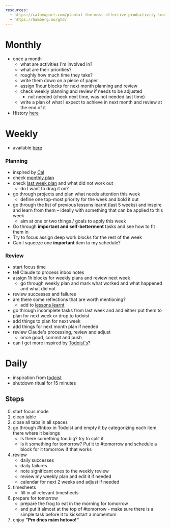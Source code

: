 ```yaml
---
resources:
  - https://calnewport.com/plantxt-the-most-effective-productivity-tool-that-youve-never-heard-of/
  - https://hamberg.no/gtd/
---
```

# Monthly
- once a month
	- what are activities I'm involved in?
	- what are their priorities?
	- roughly how much time they take?
	- write them down on a piece of paper
	- assign 1hour blocks for next month planning and review
	- check weekly planning and review if needs to be adjusted
		- not needed (check next time, was not needed last time)
	- write a plan of what I expect to achieve in next month and review at the end of it
- History [here](https://docs.google.com/document/d/1ancN_R9ajIWRfatP1-e8bvIDxuE-geb94QEMWX_ryBw/edit?tab=t.0#heading=h.3y0xvt5xbbdh)
# Weekly
- available [here](https://docs.google.com/document/d/1nJE5iGa9NmfpYFH8jHvW_XKj4s9JB923VJPrvS2GeGQ/edit?tab=t.0#heading=h.1uy9rrwn1sin) 
### Planning
- inspired by [Cal](https://calnewport.com/plantxt-the-most-effective-productivity-tool-that-youve-never-heard-of/)
- check [monthly plan](https://docs.google.com/document/d/1ancN_R9ajIWRfatP1-e8bvIDxuE-geb94QEMWX_ryBw/edit?tab=t.0#heading=h.8kvcbmns5nyc)
- check [last week plan](https://docs.google.com/document/d/1nJE5iGa9NmfpYFH8jHvW_XKj4s9JB923VJPrvS2GeGQ/edit?tab=t.0#heading=h.2warsxnxikjt) and what did not work out
	- do I want to drag it on?
- go through projects and plan what needs attention this week
	- define one top-most priority for the week and bold it out
- go through the list of previous lessons learnt (last 5 weeks) and inspire and learn from them – ideally with something that can be applied to this week
	- aim at one or two things / goals to apply this week
- Go through **important and self-betterment** tasks and see how to fit them in
- Try to focus assign deep work blocks for the rest of the week
- Can I squeeze one **important** item to my schedule?
### Review
- start focus time
- tell Claude to process inbox notes
- assign 1h blocks for weekly plans and review next week
	- go through weekly plan and mark what worked and what happened and what did not
- review successes and failures
- are there some reflections that are worth mentioning?
	- add to [lessons learnt](https://docs.google.com/document/d/1osFt0K5-JgpnrylTbsdDNvtcjI2beR-VD2HMYufPy1I/edit?tab=t.0)
- go through incomplete tasks from last week and and either put them to plan for next week or drop to todoist
- add things to plan for next week
- add things for next month plan if needed
- review Claude's processing, review and adjust
	- once good, commit and push
- can I get more inspired by [Todoist's](https://www.todoist.com/cs/productivity-methods/weekly-review)?
# Daily
- inspiration from [todoist](https://www.todoist.com/cs/inspiration/end-work-day)
- shutdown ritual for 15 minutes
## Steps
0. start focus mode
1. clean table
2. close all tabs in all spaces
3. go through #Inbox in Todoist and empty it by categorizing each item there where it belongs
	- Is there something too big? try to split it
	- Is it something for tomorrow? Put it to #tomorrow and schedule a block for it tomorrow if that works
4. review
	- daily successes
	- daily failures
	- note significant ones to the weekly review
	- review my weekly plan and edit it if needed
	- calendar for next 2 weeks and adjust if needed
5. timesheets
   - fill in all relevant timesheets
6. prepare for tomorrow
	- prepare the frog to eat in the morning for tomorrow
	- and put it almost at the top of #tomorrow - make sure there is a simple task before it to kickstart a momentum
7. enjoy **"Pro dnes mám hotovo!"**